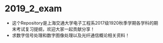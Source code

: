 # 2019_2_exam
- 这个Repository是上海交通大学电子工程系2017级1920秋季学期各学科的期末考试复习提纲，欢迎大家一起贡献分享！
- 求数字信号处理和数字图像处理以及光纤通信概论相关资料！
